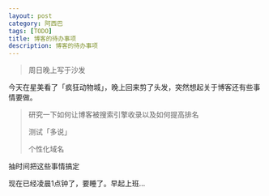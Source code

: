 ```yaml
---
layout: post
category: 阿西巴
tags: [TODO]
title: 博客的待办事项
description: 博客的待办事项
---
```


> 周日晚上写于沙发

今天在星美看了「疯狂动物城」，晚上回来剪了头发，突然想起关于博客还有些事情要做。

> 研究一下如何让博客被搜索引擎收录以及如何提高排名
> 
> 测试「多说」
> 
> 个性化域名

抽时间把这些事情搞定

现在已经凌晨1点钟了，要睡了。早起上班...


